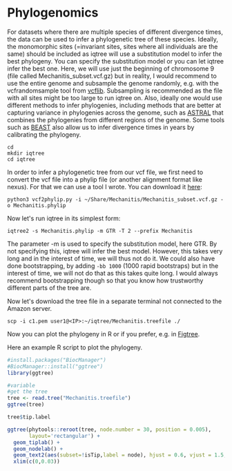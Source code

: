 # Phylogenomics

For datasets where there are multiple species of different divergence times, the data can be used to infer a phylogenetic tree of these species. Ideally, the monomorphic sites (=invariant sites, sites where all individuals are the same) should be included as iqtree will use a substitution model to infer the best phylogeny. You can specify the substitution model or you can let iqtree infer the best one. Here, we will use just the beginning of chromosome 9 (file called Mechanitis_subset.vcf.gz) but in reality, I would recommend to use the entire genome and subsample the genome randomly, e.g. with the vcfrandomsample tool from [vcflib](https://github.com/vcflib/vcflib). Subsampling is recommended as the file with all sites might be too large to run iqtree on. Also, ideally one would use different methods to infer phylogenies, including methods that are better at capturing variance in phylogenies across the genome, such as [ASTRAL](https://github.com/smirarab/ASTRAL) that combines the phylogenies from different regions of the genome. Some tools such as [BEAST](https://beast.community/) also allow us to infer divergence times in years by calibrating the phylogeny.

```shell
cd
mkdir iqtree
cd iqtree
```
In order to infer a phylogenetic tree from our vcf file, we first need to convert the vcf file into a phylip file (or another alignment format like nexus). For that we can use a tool I wrote. You can download it [here](https://github.com/joanam/scripts/blob/master/vcf2phylip.py):

```shell
python3 vcf2phylip.py -i ~/Share/Mechanitis/Mechanitis_subset.vcf.gz -o Mechanitis.phylip
```

Now let's run iqtree in its simplest form:
```shell
iqtree2 -s Mechanitis.phylip -m GTR -T 2 --prefix Mechanitis
```
The parameter -m is used to specify the substitution model, here GTR. By not specifying this, iqtree will infer the best model. However, this takes very long and in the interest of time, we will thus not do it.
We could also have done bootstrapping, by adding `-bb 1000` (1000 rapid bootstraps) but in the interest of time, we will not do that as this takes quite long. I would always recommend bootstrapping though so that you know how trustworthy different parts of the tree are.

Now let's download the tree file in a separate terminal not connected to the Amazon server.

```shell
scp -i c1.pem user1@<IP>:~/iqtree/Mechanitis.treefile ./
```

Now you can plot the phylogeny in R or if you prefer, e.g. in [Figtree](http://tree.bio.ed.ac.uk/software/figtree/).

Here an example R script to plot the phylogeny.

```R
#install.packages("BiocManager")
#BiocManager::install("ggtree")
library(ggtree)

#variable
#get the tree
tree <- read.tree("Mechanitis.treefile")
ggtree(tree)

tree$tip.label

ggtree(phytools::reroot(tree, node.number = 30, position = 0.005),
       layout='rectangular') +
  geom_tiplab() +
  geom_nodelab() +
  geom_text2(aes(subset=!isTip,label = node), hjust = 0.6, vjust = 1.5, colour = "blue") +
  xlim(c(0,0.03))

```
